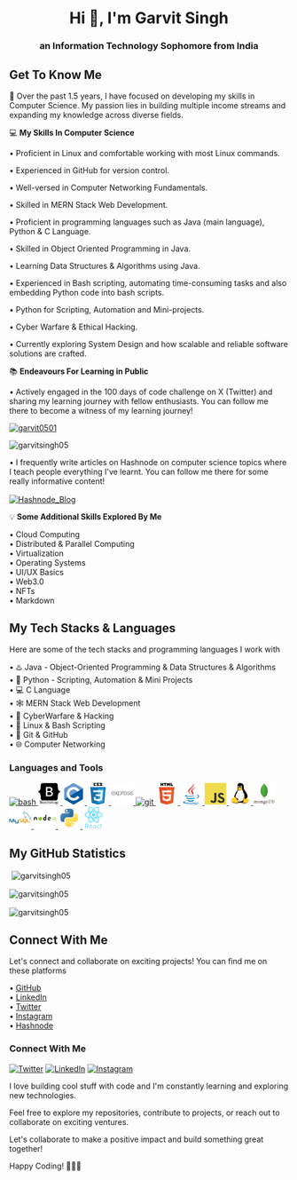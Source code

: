 <h1 align="center">Hi 👋, I'm Garvit Singh</h1>
<h3 align="center">an Information Technology Sophomore from India</h3>

## Get To Know Me

💼 Over the past 1.5 years, I have focused on developing my skills in Computer Science. My passion lies in building multiple income streams and expanding my knowledge across diverse fields.

💻 **My Skills In Computer Science**

• Proficient in Linux and comfortable working with most Linux commands.

• Experienced in GitHub for version control.

• Well-versed in Computer Networking Fundamentals.

• Skilled in MERN Stack Web Development.

• Proficient in programming languages such as Java (main language), Python & C Language.

• Skilled in Object Oriented Programming in Java.

• Learning Data Structures & Algorithms using Java.

• Experienced in Bash scripting, automating time-consuming tasks and also embedding Python code into bash scripts.

• Python for Scripting, Automation and Mini-projects.

• Cyber Warfare & Ethical Hacking.

• Currently exploring System Design and how scalable and reliable software solutions are crafted.

📚 **Endeavours For Learning in Public**

• Actively engaged in the 100 days of code challenge on X (Twitter) and sharing my learning journey with fellow enthusiasts. You can follow me there to become a witness of my learning journey!

<p align="left"> <a href="https://twitter.com/garvit0501" target="blank"><img src="https://img.shields.io/twitter/follow/garvit0501?logo=twitter&style=for-the-badge" alt="garvit0501" /></a> </p>

<p align="left"> <img src="https://komarev.com/ghpvc/?username=garvitsingh05&label=Profile%20views&color=0e75b6&style=flat" alt="garvitsingh05" /> </p>

• I frequently write articles on Hashnode on computer science topics where I teach people everything I've learnt. You can follow me there for some really informative content!

<p align="left">
<a href="https://hashnode.com/@garvit0501" target="blank"><img align="center" src="https://i.imgur.com/xj703Dx.png" alt="Hashnode_Blog" height="30" width="30" /></a>
</p>

💡 **Some Additional Skills Explored By Me**

• Cloud Computing  
• Distributed & Parallel Computing  
• Virtualization  
• Operating Systems  
• UI/UX Basics  
• Web3.0  
• NFTs  
• Markdown  

## My Tech Stacks & Languages

Here are some of the tech stacks and programming languages I work with

• ♨️ Java - Object-Oriented Programming & Data Structures & Algorithms  
• 🐍 Python - Scripting, Automation & Mini Projects  
• 💻 C Language  
• 🕸 MERN Stack Web Development  
• 🚀 CyberWarfare & Hacking  
• 🐧 Linux & Bash Scripting  
• 🔧 Git & GitHub  
• 🌐 Computer Networking  

<h3 align="left">Languages and Tools</h3>
<p align="left"> <a href="https://www.gnu.org/software/bash/" target="_blank" rel="noreferrer"> <img src="https://www.vectorlogo.zone/logos/gnu_bash/gnu_bash-icon.svg" alt="bash" width="40" height="40"/> </a> <a href="https://getbootstrap.com" target="_blank" rel="noreferrer"> <img src="https://raw.githubusercontent.com/devicons/devicon/master/icons/bootstrap/bootstrap-plain-wordmark.svg" alt="bootstrap" width="40" height="40"/> </a> <a href="https://www.cprogramming.com/" target="_blank" rel="noreferrer"> <img src="https://raw.githubusercontent.com/devicons/devicon/master/icons/c/c-original.svg" alt="c" width="40" height="40"/> </a> <a href="https://www.w3schools.com/css/" target="_blank" rel="noreferrer"> <img src="https://raw.githubusercontent.com/devicons/devicon/master/icons/css3/css3-original-wordmark.svg" alt="css3" width="40" height="40"/> </a> <a href="https://expressjs.com" target="_blank" rel="noreferrer"> <img src="https://raw.githubusercontent.com/devicons/devicon/master/icons/express/express-original-wordmark.svg" alt="express" width="40" height="40"/> </a> <a href="https://git-scm.com/" target="_blank" rel="noreferrer"> <img src="https://www.vectorlogo.zone/logos/git-scm/git-scm-icon.svg" alt="git" width="40" height="40"/> </a> <a href="https://www.w3.org/html/" target="_blank" rel="noreferrer"> <img src="https://raw.githubusercontent.com/devicons/devicon/master/icons/html5/html5-original-wordmark.svg" alt="html5" width="40" height="40"/> </a> <a href="https://www.java.com" target="_blank" rel="noreferrer"> <img src="https://raw.githubusercontent.com/devicons/devicon/master/icons/java/java-original.svg" alt="java" width="40" height="40"/> </a> <a href="https://developer.mozilla.org/en-US/docs/Web/JavaScript" target="_blank" rel="noreferrer"> <img src="https://raw.githubusercontent.com/devicons/devicon/master/icons/javascript/javascript-original.svg" alt="javascript" width="40" height="40"/> </a> <a href="https://www.linux.org/" target="_blank" rel="noreferrer"> <img src="https://raw.githubusercontent.com/devicons/devicon/master/icons/linux/linux-original.svg" alt="linux" width="40" height="40"/> </a> <a href="https://www.mongodb.com/" target="_blank" rel="noreferrer"> <img src="https://raw.githubusercontent.com/devicons/devicon/master/icons/mongodb/mongodb-original-wordmark.svg" alt="mongodb" width="40" height="40"/> </a> <a href="https://www.mysql.com/" target="_blank" rel="noreferrer"> <img src="https://raw.githubusercontent.com/devicons/devicon/master/icons/mysql/mysql-original-wordmark.svg" alt="mysql" width="40" height="40"/> </a> <a href="https://nodejs.org" target="_blank" rel="noreferrer"> <img src="https://raw.githubusercontent.com/devicons/devicon/master/icons/nodejs/nodejs-original-wordmark.svg" alt="nodejs" width="40" height="40"/> </a> <a href="https://www.python.org" target="_blank" rel="noreferrer"> <img src="https://raw.githubusercontent.com/devicons/devicon/master/icons/python/python-original.svg" alt="python" width="40" height="40"/> </a> <a href="https://reactjs.org/" target="_blank" rel="noreferrer"> <img src="https://raw.githubusercontent.com/devicons/devicon/master/icons/react/react-original-wordmark.svg" alt="react" width="40" height="40"/> </a> </p>


## My GitHub Statistics

<p>&nbsp;<img align="center" src="https://github-readme-stats.vercel.app/api?username=garvitsingh05&show_icons=true&locale=en" alt="garvitsingh05" /></p>

<p><img align="center" src="https://github-readme-stats.vercel.app/api/top-langs?username=garvitsingh05&show_icons=true&locale=en&layout=compact" alt="garvitsingh05" /></p>  
<p><img align="center" src="https://github-readme-streak-stats.herokuapp.com/?user=garvitsingh05&" alt="garvitsingh05" /></p>

## Connect With Me

Let's connect and collaborate on exciting projects! You can find me on these platforms

• [GitHub](https://github.com/GarvitSingh05)  
• [LinkedIn](https://www.linkedin.com/in/garvit-singh05/)  
• [Twitter](https://twitter.com/Garvit0501)  
• [Instagram](https://www.instagram.com/garvit0501)  
• [Hashnode](https://hashnode.com/@garvit0501)  

<h3 align="left">Connect With Me</h3>
<p align="left">
<a href="https://twitter.com/garvit0501" target="blank"><img align="center" src="https://i.imgur.com/dqyPTCI.png" alt="Twitter" height="30" width="42" /></a>
<a href="https://www.linkedin.com/in/garvit-singh05/" target="blank"><img align="center" src="https://i.imgur.com/WiGDPp7.png" alt="LinkedIn" height="30" width="30" /></a>
<a href="https://instagram.com/garvit0501" target="blank"><img align="center" src="https://i.imgur.com/DYFSZbs.png)" alt="Instagram" height="30" width="30" /></a>
</p>

I love building cool stuff with code and I'm constantly learning and exploring new technologies.

Feel free to explore my repositories, contribute to projects, or reach out to collaborate on exciting ventures. 

Let's collaborate to make a positive impact and build something great together!

Happy Coding! 👨‍💻🚀
